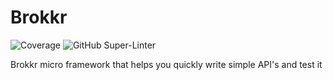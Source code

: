 # Brokkr
![Coverage](https://img.shields.io/badge/Coverage-86.6%25-brightgreen)
![GitHub Super-Linter](https://github.com/Clink-n-Clank/Brokkr/actions/workflows/lint.yml/badge.svg)

Brokkr micro framework that helps you quickly write simple API's and test it

